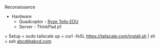 Reconaissance


- Hardware 
    - Quadcoptor - [Ryze Tello EDU](https://www.ryzerobotics.com/tello-edu/specs)
    - Server - ThinkPad p1



= Setup
    = sudo tailscale up
    = curl -fsSL https://tailscale.com/install.sh | sh
    = ssh abcd@abcd.com 